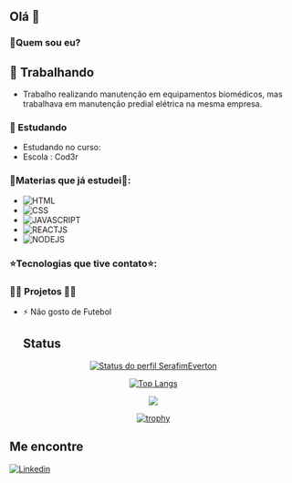 ## Olá 👋

### 🤔Quem sou eu?

## 🔭 Trabalhando
- Trabalho realizando manutenção em equipamentos biomédicos,
  mas trabalhava em manutenção predial elétrica na mesma empresa.

### 🌱 Estudando
- Estudando no curso:
- Escola : Cod3r

### 🌟Materias que já estudei🌟:
  -  ![HTML](https://img.shields.io/badge/HTML5-E34F26?style=for-the-badge&logo=html5&logoColor=white)
  -  ![CSS](https://img.shields.io/badge/CSS3-1572B6?style=for-the-badge&logo=css3&logoColor=white)
  -  ![JAVASCRIPT](https://img.shields.io/badge/JavaScript-323330?style=for-the-badge&logo=javascript&logoColor=F7DF1E)
  -  ![REACTJS](https://img.shields.io/badge/React-20232A?style=for-the-badge&logo=react&logoColor=61DAFB)
  -  ![NODEJS](https://img.shields.io/badge/Node%20js-339933?style=for-the-badge&logo=nodedotjs&logoColor=white)

### ⭐Tecnologias que tive contato⭐:

 
### 👷‍♂️ Projetos 👷‍♂️
  
- ⚡ Não gosto de Futebol

  ## Status

<div align="center">
  
  [![Status do perfil SerafimEverton](https://github-readme-stats.vercel.app/api?username=SerafimEverton&hide=prs,issues,contribs&show_icons=true&theme=dracula)](https://github.com/SerafimEverton/github-readme-stats)

  [![Top Langs](https://github-readme-stats.vercel.app/api/top-langs/?username=SerafimEverton&theme=dracula&layout=compact)](https://github.com/SerafimEverton/github-readme-stats)

![](http://github-profile-summary-cards.vercel.app/api/cards/profile-details?username=SerafimEverton&theme=dracula)

[![trophy](https://github-profile-trophy.vercel.app/?username=serafimEverton&theme=onedark&rank=C,B,A,AA,AAA,S&margin-w=15&column=2)](https://github.com/ryo-ma/github-profile-trophy)

</div>

## Me encontre

[![Linkedin](https://img.shields.io/badge/LinkedIn-0077B5?style=for-the-badge&logo=linkedin&logoColor=white)](https://www.linkedin.com/in/everton-da-silva-serafim-1b0353117)



